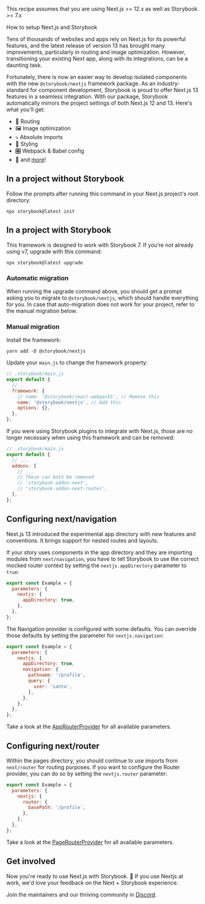 <div class="aside aside__no-top">

This recipe assumes that you are using Next.js >= 12.x as well as Storybook >= 7.x

</div>

<RecipeHeader>

How to setup Next.js and Storybook

</RecipeHeader>

Tens of thousands of websites and apps rely on Next.js for its powerful features, and the latest release of version 13 has brought many improvements, particularly in routing and image optimization. However, transitioning your existing Next app, along with its integrations, can be a daunting task.

Fortunately, there is now an easier way to develop isolated components with the new `@storybook/nextjs` framework package. As an industry-standard for component development, Storybook is proud to offer Next.js 13 features in a seamless integration. With our package, Storybook automatically mirrors the project settings of both Next.js 12 and 13. Here's what you'll get:

- 🔀 Routing
- 🖼 Image optimization
- ⤵️ Absolute imports
- 🎨 Styling
- 🎛 Webpack & Babel config
- 💫 and [more](https://github.com/storybookjs/storybook/blob/next/code/frameworks/nextjs/README.md#supported-features)!

## In a project without Storybook

Follow the prompts after running this command in your Next.js project's root directory:

```shell
npx storybook@latest init
```

## In a project with Storybook

This framework is designed to work with Storybook 7. If you’re not already using v7, upgrade with this command:

```shell
npx storybook@latest upgrade
```

### Automatic migration

When running the upgrade command above, you should get a prompt asking you to migrate to `@storybook/nextjs`, which should handle everything for you. In case that auto-migration does not work for your project, refer to the manual migration below.

### Manual migration

Install the framework:

```shell
yarn add -D @storybook/nextjs
```

Update your `main.js` to change the framework property:

```js
// .storybook/main.js
export default {
  // ...
  framework: {
    // name: '@storybook/react-webpack5', // Remove this
    name: '@storybook/nextjs', // Add this
    options: {},
  },
};
```

If you were using Storybook plugins to integrate with Next.js, those are no longer necessary when using this framework and can be removed:

```js
// .storybook/main.js
export default {
  // ...
  addons: [
    // ...
    // These can both be removed
    // 'storybook-addon-next',
    // 'storybook-addon-next-router',
  ],
};
```

## Configuring next/navigation

Next.js 13 introduced the experimental app directory with new features and conventions. It brings support for nested routes and layouts.

If your story uses components in the app directory and they are importing modules from `next/navigation`, you have to tell Storybook to use the correct mocked router context by setting the `nextjs.appDirectory` parameter to `true`:

```js
export const Example = {
  parameters: {
    nextjs: {
      appDirectory: true,
    },
  },
};
```

The Navigation provider is configured with some defaults. You can override those defaults by setting the parameter for `nextjs.navigation`:

```js
export const Example = {
  parameters: {
    nextjs: {
      appDirectory: true,
      navigation: {
        pathname: '/profile',
        query: {
          user: 'santa',
        },
      },
    },
  },
};
```

Take a look at the [AppRouterProvider](https://github.com/storybookjs/storybook/blob/next/code/frameworks/nextjs/src/routing/app-router-provider.tsx#L15) for all available parameters.

## Configuring next/router

Within the pages directory, you should continue to use imports from `next/router` for routing purposes. If you want to configure the Router provider, you can do so by setting the `nextjs.router` parameter:

```js
export const Example = {
  parameters: {
    nextjs: {
      router: {
        basePath: '/profile',
      },
    },
  },
};
```

Take a look at the [PageRouterProvider](https://github.com/storybookjs/storybook/blob/next/code/frameworks/nextjs/src/routing/page-router-provider.tsx#L18) for all available parameters.

## Get involved

Now you're ready to use Next.js with Storybook. 🎉 If you use Nextjs at work, we'd love your feedback on the Next + Storybook experience.

Join the maintainers and our thriving community in [Discord](https://discord.gg/storybook).
